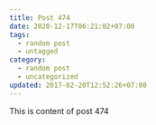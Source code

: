 ```yaml
---
title: Post 474
date: 2020-12-17T06:21:02+07:00
tags:
  - random post
  - untagged
category:
  - random post
  - uncategorized
updated: 2017-02-20T12:52:26+07:00
---
```

This is content of post 474